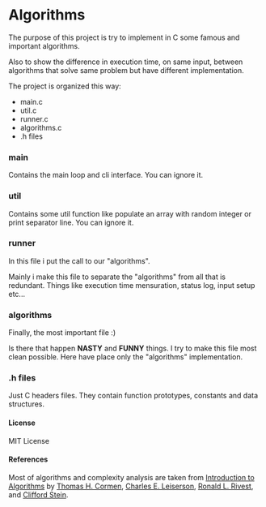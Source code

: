# Algorithms


The purpose of this project is try to implement in C some famous and important algorithms.

Also to show the difference in execution time, on same input, between algorithms that solve same problem but have different implementation.

The project is organized this way:

* main.c
* util.c
* runner.c
* algorithms.c
* .h files

### main

Contains the main loop and cli interface. You can ignore it.


### util

Contains some util function like populate an array with random integer or print separator line. You can ignore it.


### runner 

In this file i put the call to our "algorithms". 

Mainly i make this file to separate the "algorithms" from all that is redundant.
Things like execution time mensuration, status log, input setup etc... 


### algorithms

Finally, the most important file :)

Is there that happen **NASTY** and **FUNNY** things.
I try to make this file most clean possible. Here have place only the "algorithms" implementation.


### .h files

Just C headers files. They contain function prototypes, constants and data structures.



#### License

MIT License


#### References

Most of algorithms and complexity analysis are taken from [Introduction to Algorithms][1] by [Thomas H. Cormen][2], [Charles E. Leiserson][3], [Ronald L. Rivest][4], and [Clifford Stein][5].



[1]: https://mitpress.mit.edu/books/introduction-algorithms
[2]: http://www.cs.dartmouth.edu/~thc/
[3]: https://people.csail.mit.edu/cel/
[4]: https://people.csail.mit.edu/rivest/
[5]: http://www.columbia.edu/~cs2035/